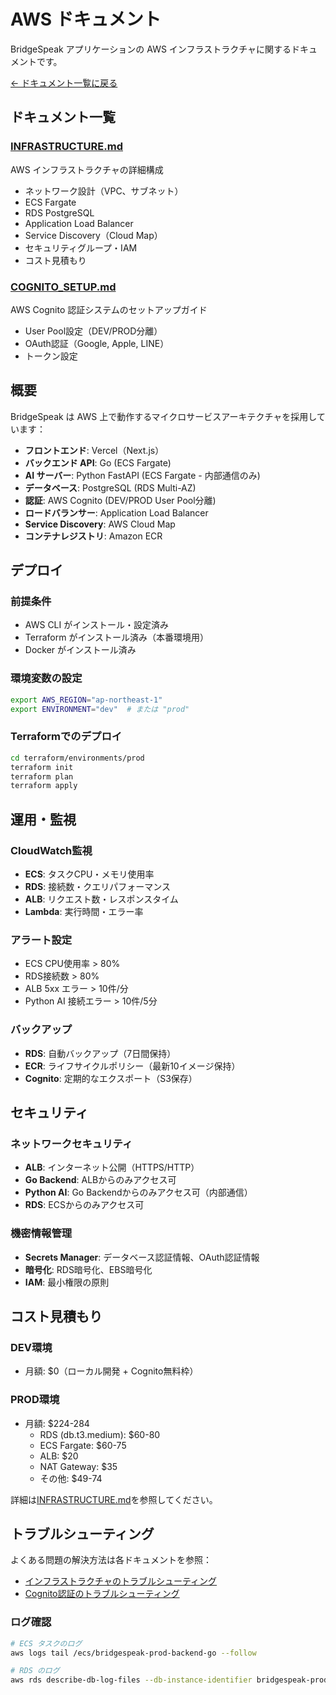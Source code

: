 # AWS ドキュメント

BridgeSpeak アプリケーションの AWS インフラストラクチャに関するドキュメントです。

[← ドキュメント一覧に戻る](../)

## ドキュメント一覧

### [INFRASTRUCTURE.md](./INFRASTRUCTURE.md)
AWS インフラストラクチャの詳細構成

- ネットワーク設計（VPC、サブネット）
- ECS Fargate
- RDS PostgreSQL
- Application Load Balancer
- Service Discovery（Cloud Map）
- セキュリティグループ・IAM
- コスト見積もり

### [COGNITO_SETUP.md](./COGNITO_SETUP.md)
AWS Cognito 認証システムのセットアップガイド

- User Pool設定（DEV/PROD分離）
- OAuth認証（Google, Apple, LINE）
- トークン設定

## 概要

BridgeSpeak は AWS 上で動作するマイクロサービスアーキテクチャを採用しています：

- **フロントエンド**: Vercel（Next.js）
- **バックエンド API**: Go (ECS Fargate)
- **AI サーバー**: Python FastAPI (ECS Fargate - 内部通信のみ)
- **データベース**: PostgreSQL (RDS Multi-AZ)
- **認証**: AWS Cognito (DEV/PROD User Pool分離)
- **ロードバランサー**: Application Load Balancer
- **Service Discovery**: AWS Cloud Map
- **コンテナレジストリ**: Amazon ECR

## デプロイ

### 前提条件

- AWS CLI がインストール・設定済み
- Terraform がインストール済み（本番環境用）
- Docker がインストール済み

### 環境変数の設定

```bash
export AWS_REGION="ap-northeast-1"
export ENVIRONMENT="dev"  # または "prod"
```

### Terraformでのデプロイ

```bash
cd terraform/environments/prod
terraform init
terraform plan
terraform apply
```

## 運用・監視

### CloudWatch監視

- **ECS**: タスクCPU・メモリ使用率
- **RDS**: 接続数・クエリパフォーマンス
- **ALB**: リクエスト数・レスポンスタイム
- **Lambda**: 実行時間・エラー率

### アラート設定

- ECS CPU使用率 > 80%
- RDS接続数 > 80%
- ALB 5xx エラー > 10件/分
- Python AI 接続エラー > 10件/5分

### バックアップ

- **RDS**: 自動バックアップ（7日間保持）
- **ECR**: ライフサイクルポリシー（最新10イメージ保持）
- **Cognito**: 定期的なエクスポート（S3保存）

## セキュリティ

### ネットワークセキュリティ

- **ALB**: インターネット公開（HTTPS/HTTP）
- **Go Backend**: ALBからのみアクセス可
- **Python AI**: Go Backendからのみアクセス可（内部通信）
- **RDS**: ECSからのみアクセス可

### 機密情報管理

- **Secrets Manager**: データベース認証情報、OAuth認証情報
- **暗号化**: RDS暗号化、EBS暗号化
- **IAM**: 最小権限の原則

## コスト見積もり

### DEV環境
- 月額: $0（ローカル開発 + Cognito無料枠）

### PROD環境
- 月額: $224-284
  - RDS (db.t3.medium): $60-80
  - ECS Fargate: $60-75
  - ALB: $20
  - NAT Gateway: $35
  - その他: $49-74

詳細は[INFRASTRUCTURE.md](./INFRASTRUCTURE.md)を参照してください。

## トラブルシューティング

よくある問題の解決方法は各ドキュメントを参照：

- [インフラストラクチャのトラブルシューティング](./INFRASTRUCTURE.md#トラブルシューティング)
- [Cognito認証のトラブルシューティング](./COGNITO_SETUP.md#トラブルシューティング)

### ログ確認

```bash
# ECS タスクのログ
aws logs tail /ecs/bridgespeak-prod-backend-go --follow

# RDS のログ
aws rds describe-db-log-files --db-instance-identifier bridgespeak-prod-db
```
